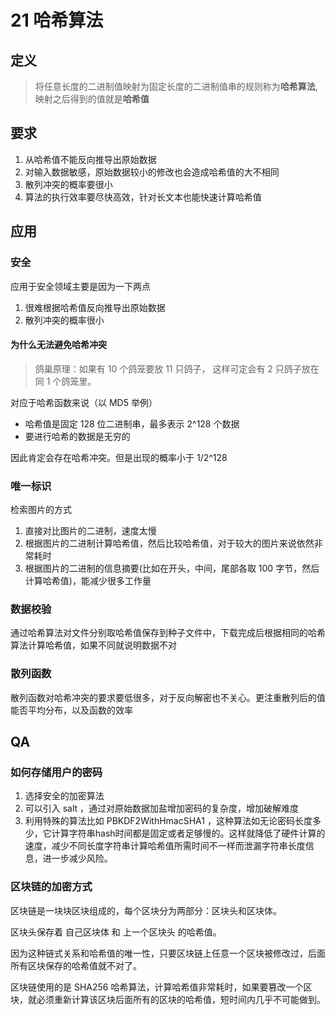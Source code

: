 # 21 哈希算法

## 定义

> 将任意长度的二进制值映射为固定长度的二进制值串的规则称为**哈希算法**, 映射之后得到的值就是**哈希值**

## 要求

1. 从哈希值不能反向推导出原始数据
2. 对输入数据敏感，原始数据较小的修改也会造成哈希值的大不相同
3. 散列冲突的概率要很小
4. 算法的执行效率要尽快高效，针对长文本也能快速计算哈希值

## 应用

### 安全

应用于安全领域主要是因为一下两点
1. 很难根据哈希值反向推导出原始数据
2. 散列冲突的概率很小

#### 为什么无法避免哈希冲突

> 鸽巢原理：如果有 10 个鸽笼要放 11 只鸽子， 这样可定会有 2 只鸽子放在同 1 个鸽笼里。

对应于哈希函数来说（以 MD5 举例）
- 哈希值是固定 128 位二进制串，最多表示 2^128 个数据
- 要进行哈希的数据是无穷的

因此肯定会存在哈希冲突。但是出现的概率小于 1/2^128

### 唯一标识

检索图片的方式
1. 直接对比图片的二进制，速度太慢
2. 根据图片的二进制计算哈希值，然后比较哈希值，对于较大的图片来说依然非常耗时
3. 根据图片的二进制的信息摘要(比如在开头，中间，尾部各取 100 字节，然后计算哈希值)，能减少很多工作量

### 数据校验

通过哈希算法对文件分别取哈希值保存到种子文件中，下载完成后根据相同的哈希算法计算哈希值，如果不同就说明数据不对

### 散列函数

散列函数对哈希冲突的要求要低很多，对于反向解密也不关心。更注重散列后的值能否平均分布，以及函数的效率

## QA

### 如何存储用户的密码

1. 选择安全的加密算法
2. 可以引入 salt ，通过对原始数据加盐增加密码的复杂度，增加破解难度
3. 利用特殊的算法比如 PBKDF2WithHmacSHA1 ，这种算法如无论密码长度多少，它计算字符串hash时间都是固定或者足够慢的。这样就降低了硬件计算的速度，减少不同长度字符串计算哈希值所需时间不一样而泄漏字符串长度信息，进一步减少风险。

### 区块链的加密方式

区块链是一块块区块组成的，每个区块分为两部分：区块头和区块体。

区块头保存着 自己区块体 和 上一个区块头 的哈希值。

因为这种链式关系和哈希值的唯一性，只要区块链上任意一个区块被修改过，后面所有区块保存的哈希值就不对了。

区块链使用的是 SHA256 哈希算法，计算哈希值非常耗时，如果要篡改一个区块，就必须重新计算该区块后面所有的区块的哈希值，短时间内几乎不可能做到。


